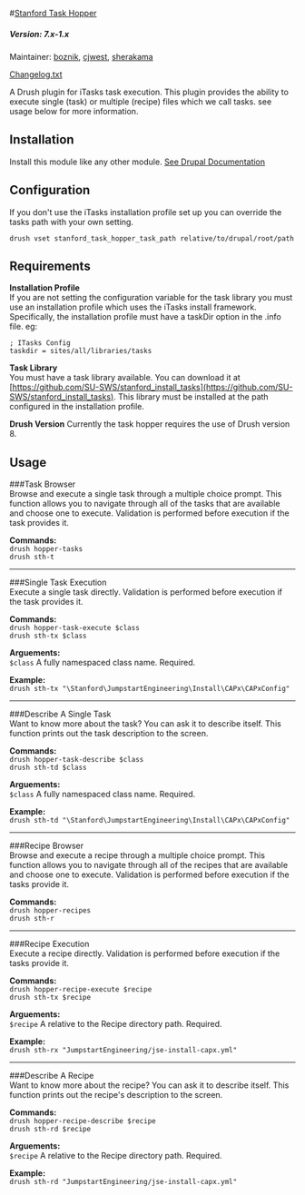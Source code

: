 #[Stanford Task Hopper](https://github.com/SU-SWS/stanford_task_hopper)
##### Version: 7.x-1.x

Maintainer: [boznik](https://github.com/boznik), [cjwest](https://github.com/cjwest), [sherakama](https://github.com/sherakama)

[Changelog.txt](CHANGELOG.txt)

A Drush plugin for iTasks task execution. This plugin provides the ability to execute single (task) or multiple (recipe) files which we call tasks. see usage below for more information.

Installation
---

Install this module like any other module. [See Drupal Documentation](https://drupal.org/documentation/install/modules-themes/modules-7)

Configuration
---

If you don't use the iTasks installation profile set up you can override the tasks path with your own setting. 

```
drush vset stanford_task_hopper_task_path relative/to/drupal/root/path
```

Requirements
---

**Installation Profile**  
If you are not setting the configuration variable for the task library you must use an installation profile which uses the iTasks install framework. Specifically, the installation profile must have a taskDir option in the .info file. eg:

```
; ITasks Config
taskdir = sites/all/libraries/tasks
```

**Task Library**  
You must have a task library available. You can download it at [https://github.com/SU-SWS/stanford_install_tasks](https://github.com/SU-SWS/stanford_install_tasks). This library must be installed at the path configured in the installation profile.


**Drush Version**
Currently the task hopper requires the use of Drush version 8.


Usage
-----

###Task Browser  
Browse and execute a single task through a multiple choice prompt. This function allows you to navigate through all of the tasks that are available and choose one to execute. Validation is performed before execution if the task provides it.

**Commands:**  
`drush hopper-tasks`  
`drush sth-t`

---

###Single Task Execution  
Execute a single task directly. Validation is performed before execution if the task provides it. 

**Commands:**  
`drush hopper-task-execute $class`  
`drush sth-tx $class`

**Arguements:**  
`$class` A fully namespaced class name. Required.

**Example:**  
`drush sth-tx "\Stanford\JumpstartEngineering\Install\CAPx\CAPxConfig"`

---

###Describe A Single Task  
Want to know more about the task? You can ask it to describe itself. This function prints out the task description to the screen.

**Commands:**  
`drush hopper-task-describe $class`  
`drush sth-td $class`

**Arguements:**  
`$class` A fully namespaced class name. Required.

**Example:**  
`drush sth-td "\Stanford\JumpstartEngineering\Install\CAPx\CAPxConfig"`

---

###Recipe Browser  
Browse and execute a recipe through a multiple choice prompt. This function allows you to navigate through all of the recipes that are available and choose one to execute. Validation is performed before execution if the tasks provide it.

**Commands:**  
`drush hopper-recipes`  
`drush sth-r`

---

###Recipe Execution  
Execute a recipe directly. Validation is performed before execution if the tasks provide it. 

**Commands:**  
`drush hopper-recipe-execute $recipe`  
`drush sth-tx $recipe`

**Arguements:**  
`$recipe` A relative to the Recipe directory path. Required.

**Example:**  
`drush sth-rx "JumpstartEngineering/jse-install-capx.yml"`

---

###Describe A Recipe  
Want to know more about the recipe? You can ask it to describe itself. This function prints out the recipe's description to the screen.

**Commands:**  
`drush hopper-recipe-describe $recipe`  
`drush sth-rd $recipe`

**Arguements:**  
`$recipe` A relative to the Recipe directory path. Required.

**Example:**  
`drush sth-rd "JumpstartEngineering/jse-install-capx.yml"`
